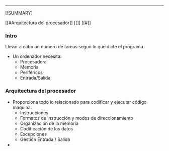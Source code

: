 ----

[!SUMMARY]


[[#Arquitectura del procesador]]
[[]]
[[#]]

### Intro

Llevar a cabo un numero de tareas segun lo que dicte el programa. 
* Un ordenador necesita: 
	* Procesadora 
	* Memoria
	* Periféricos
	* Entrada/Salida

### Arquitectura del procesador

* Proporciona todo lo relacionado para codificar y ejecutar código máquina:
	* Instrucciones
	* Formatos de instrucción y modos de direccionamiento
	* Organización de la memoria
	* Codificación de los datos
	* Excepciones
	* Gestión Entrada / Salida
* 